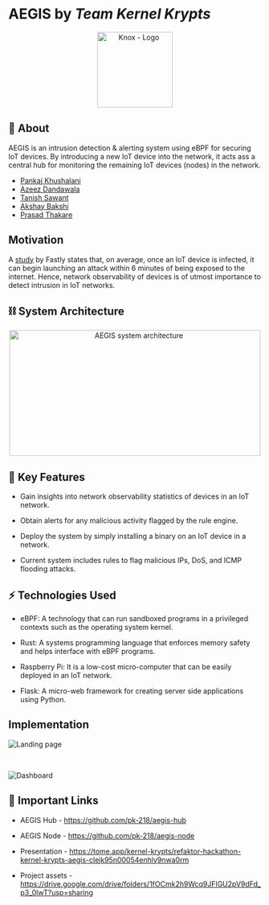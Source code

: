 # __AEGIS__ by _Team Kernel Krypts_

<p align="center">
  <a href="https://github.com/pk-218/aegis-hub">
    <img src="https://drive.google.com/uc?export=view&id=1iM7uD4DWKRmiQDCtWYVfeWKJZC6CzMkY" alt="Knox - Logo" width="150" height="150">
  </a>
</p>

## 📌 About

AEGIS is an intrusion detection & alerting system using eBPF for securing IoT devices. By introducing a new IoT device into the network, it acts ass a central hub for monitoring the remaining IoT devices (nodes) in the network.

- [Pankaj Khushalani](https://github.com/pk-218)
- [Azeez Dandawala](https://github.com/azeez-72)
- [Tanish Sawant](https://github.com/TanishSawant)
- [Akshay Bakshi](https://github.com/akshayb80)
- [Prasad Thakare](https://github.com/sans2801)


## Motivation

A [study](https://www.fastly.com/blog/iot-industrys-response-emerging-threats) by Fastly states that, on average, once an IoT device is infected, it can begin launching an attack within 6 minutes of being exposed to the internet. Hence, network observability of devices is of utmost importance to detect intrusion in IoT networks.

## ⛓ System Architecture

<p align="center">
    <img src="https://drive.google.com/uc?export=view&id=1oF-Z2lYCBqiqPg_gOM6WhirqWcCNcZ1M" alt="AEGIS system architecture" width="500" height="250">
</p>


## 🎯 Key Features

- Gain insights into network observability statistics of devices in an IoT network.

- Obtain alerts for any malicious activity flagged by the rule engine.

- Deploy the system by simply installing a binary on an IoT device in a network.

- Current system includes rules to flag malicious IPs, DoS, and ICMP flooding attacks.

<!-- ## 🛠 Project Setup

  ``` -->


## ⚡ Technologies Used

- eBPF: A technology that can run sandboxed programs in a privileged contexts such as the operating system kernel.

- Rust: A systems programming language that enforces memory safety and helps interface with eBPF programs.

- Raspberry Pi: It is a low-cost micro-computer that can be easily deployed in an IoT network.

- Flask: A micro-web framework for creating server side applications using Python.


## Implementation

![Landing page](https://drive.google.com/uc?export=view&id=1pCG8THV6ltNvCpLxCk7Ga3_ItLpAQ7dj)

<br/>

![Dashboard](https://drive.google.com/uc?export=view&id=1QPFlqZekDWr6dscbQYOW7_MrZ_QAPaL6)

## 🔗 Important Links

- AEGIS Hub - https://github.com/pk-218/aegis-hub

- AEGIS Node - https://github.com/pk-218/aegis-node

- Presentation - https://tome.app/kernel-krypts/refaktor-hackathon-kernel-krypts-aegis-clejk95n00054enhly9nwa0rm

- Project assets - https://drive.google.com/drive/folders/1fOCmk2h9Wcq9JFlGU2pV9dFd_p3_0lwT?usp=sharing

</br>

<p align="center">
    <!-- <img src="./assets/home_fragment.jpg" alt="HomeFragment" width="32%"/>
    <img src="./assets/connection_details_fragment.jpg" alt="ConnectionDetailsFragment" width="32%"/>
    <img src="./assets/chat_fragment.jpg" alt="ChatFragment" width="32%"/> -->
</p>

<p align="center">
    <!-- <img src="./assets/chat_fragment_files.jpg" alt="Select files from internal storage (ChatFragment)" width="32%"/>
    <img src="./assets/chat_fragment_send_text_image.jpg" alt="Send and receive messages & images (ChatFragment)" width="32%"/>
    <img src="./assets/chat_fragment_final.jpg" alt="ChatFragment final" width="32%"/> -->
</p>
